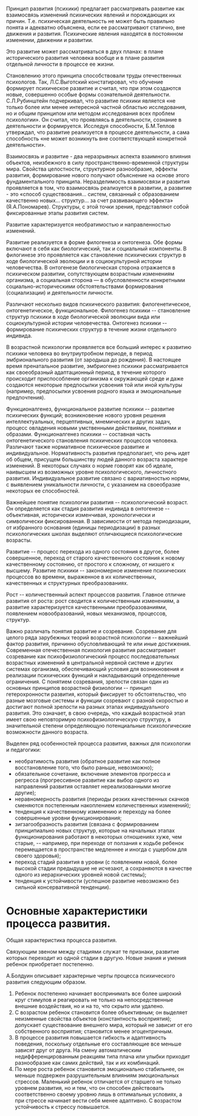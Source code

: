 Принцип развития (психики) предлагает рассматривать развитие как взаимосвязь изменений психических явлений и порождающих их причин. Т.е. психическая деятельность не может быть правильно понята и адекватно объяснена, если ее рассматривают статично, вне движения и развития. Психические явления находятся в постоянном изменении, движении и развитии.

Это развитие может рассматриваться в двух планах: в плане исторического развития человека вообще и в плане развития отдельной личности в процессе ее жизни.

Становлению этого принципа способствовали труды отечественных психологов. Так, Л.С.Выготский констатировал, что обучение формирует психическое развитие и считал, что при этом создаются новые, совершенно особые формы сознательной деятельности. С.Л.Рубинштейн подчеркивал, что развитие психики является «не только более или менее интересной частной областью исследования, но и общим принципом или методом исследования всех проблем психологии». Он считал, что проявляясь в деятельности, сознание в деятельности и формируется. Исследуя способности, Б.М.Теплов утверждал, что развитие реализуется в процессе деятельности, а сама способность «не может возникнуть вне соответствующей конкретной деятельности».

Взаимосвязь и развитие - два неразрывных аспекта взаимного влияния объектов, неизбежного в силу пространственно-временной структуры мира. Свойства целостности, структурное разнообразие, эффекты развития, формирование нового получают объяснение на основе этого фундаментального принципа. Неразделимость взаимосвязи и развития проявляется в том, что взаимосвязь реализуется в развитии, а развитие - это «способ существования... систем, связанный с образованием качественно новых... структур... за счет развивающего эффекта» (Я.А.Пономарев). Структуры, с этой точки зрения, представляют собой фиксированные этапы развития систем.

Развитие характеризуется необ­ратимостью и направленностью изменений.

Развитие реализуется в форме филогенеза и онтогенеза. Обе формы включают в себя как биологический, так и социальный компоненты. В фило­гинезе это проявляется как становление психических структур в ходе биологической эволюции и в социокультурной истории человечества. В онтогенезе биологическая сторона отражается в психическом развитии, сопутствующем возрастным изменениям организма, а социальная сторона — в обусловленности конкрет­ными социально-историческими обстоятельствами формирования (социализации) и деятельности личности.

Различают несколько видов психического развития: филогенетическое, онтогенетическое, функциональное. Филогенез психики -- становление структур психики в ходе биологической эволюции вида или социокультурной истории человечества. Онтогенез психики -- формирование психических структур в течение жизни отдельного индивида.

В возрастной психологии проявляется все больший интерес к развитию психики человека во внутриутробном периоде, в период эмбрионального развития (от зародыша до рождения). В настоящее время пренатальное развитие, эмбриогенез психики рассматривается как своеобразный адаптационный период, в течение которого происходит приспособление организма к окружающей среде и даже создаются некоторые предпосылки усвоения той или иной культуры (например, предпосылки усвоения родного языка и эмоциональные предпочтения).

Функционалгенез, функциональное развитие психики -- развитие психических функций; возникновение нового уровня решения интеллектуальных, перцептивных, мнемических и других задач, процесс овладения новыми умственными действиями, понятиями и образами. Функционалгенез психики -- составная часть онтогенетического становления психических процессов человека. Различают также нормативное психическое развитие и индивидуальное. Нормативность развития предполагает, что речь идет об общем, присущем большинству людей данного возраста характере изменений. В некоторых случаях о норме говорят как об идеале, наивысшем из возможных уровне психологического, личностного развития. Индивидуальное развитие связано с вариативностью нормы, с выявлением уникальности личности, с указанием на своеобразие некоторых ее способностей.

Важнейшее понятие психологии развития -- психологический возраст. Он определяется как стадия развития индивида в онтогенезе -- объективная, исторически изменчивая, хронологически и символически фиксированная. В зависимости от метода периодизации, от избранного основания (единицы периодизации) в разных психологических школах выделяют отличающиеся психологические возрасты.

Развитие -- процесс перехода из одного состояния в другое, более совершенное, переход от старого качественного состояния к новому качественному состоянию, от простого к сложному, от низшего к высшему. Развитие психики -- закономерное изменение психических процессов во времени, выраженное в их количественных, качественных и структурных преобразованиях. 

Рост -- количественный аспект процессов развития. Главное отличие развития от роста: рост сводится к количественным изменениям, а развитие характеризуется качественными преобразованиями, появлением новообразований, новых механизмов, процессов, структур. 

Важно различать понятия развитие и созревание. Созревание для целого ряда зарубежных теорий возрастной психологии -- важнейший фактор развития, причинно обусловливающий те или иные достижения. Современная отечественная психология развития рассматривает созревание как психофизиологический процесс последовательных возрастных изменений в центральной нервной системе и других системах организма, обеспечивающий условия для возникновения и реализации психических функций и накладывающий определенные ограничения. С понятием созревания, зрелости связан один из основных принципов возрастной физиологии -- принцип гетерохронности развития, который фиксирует то обстоятельство, что разные мозговые системы и функции созревают с разной скоростью и достигают полной зрелости на разных этапах индивидуального развития. Это означает, в свою очередь, что каждый возрастной этап имеет свою неповторимую психофизиологическую структуру, в значительной степени определяющую потенциальные психологические возможности данного возраста.

Выделен ряд особенностей процесса развития, важных для психологии и педагогики:
- необратимость развития (обратное развитие как полное восстановление того, что было раньше, невозможно);
- обязательное сочетание, включение элементов прогресса и регресса (прогрессивное развитие как выбор одного из направлений развития оставляет нереализованными многие другие);
- неравномерность развития (периоды резких качественных скачков сменяются постепенным накоплением количественных изменений);
- тенденция к качественному изменению и переходу на более совершенные уровни функционирования;
- зигзагообразность развития (связана с формированием принципиально новых структур, которые на начальных этапах функционирования работают в некоторых отношениях хуже, чем старые, -- например, при переходе от ползания к ходьбе ребенок перемещается в пространстве медленнее и иногда с ущербом для своего здоровья);
- переход стадий развития в уровни (с появлением новой, более высокой стадии предыдущие не исчезают, а сохраняются в качестве одного из иерархических уровней новой системы);
- тенденция к устойчивости (успешное развитие невозможно без сильной консервативной тенденции).

# Основные характеристики процесса развития.

Общая характеристика процесса развития.

Связующим звеном между стадиями служат те признаки, развитие которых переходит из одной стадии в другую. Новые знания и умения ребенок приобретает постепенно. 

А.Болдуин описывает характерные черты процесса психического развития следующим образом. 
1) Ребенок постепенно начинает воспринимать все более широкий круг стимулов и реагировать не только на непосредственные внешние воздействия, но и на то, что скрыто или удалено. 
2) С возрастом ребенок становится более объективным; он выделяет неизменные свойства объектов (константность восприятия); допускает существование внешнего мира, который не зависит от его собственного восприятия; становится менее эгоцентричным. 
3) В процессе развития повышается гибкость и адаптивность поведения, поскольку отдельные его составляющие все меньше зависят друг от друга. На смену автоматическим недифференцированным реакциям типа плача или улыбки приходит разнообразие как самих действий, так и их комбинаций. 
4) По мере роста ребенок становится эмоционально стабильнее, он меньше подвержен разрушительным влияниям эмоциональных стрессов. Маленький ребенок отличается от старшего не только уровнем развития, но и тем, что он способен действовать соответственно своему уровню лишь в оптимальных условиях, а при стрессе начинает вести себя менее адаптивно. С возрастом устойчивость к стрессу повышается. 